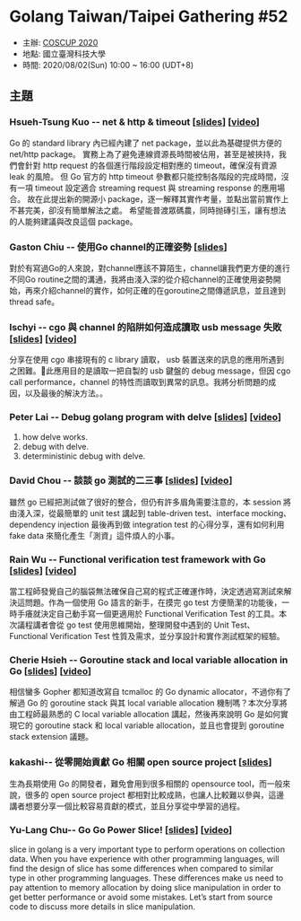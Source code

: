 # Golang Taiwan/Taipei Gathering #52

* 主辦: [COSCUP 2020](https://coscup.org/2020)
* 地點: 國立臺灣科技大學
* 時間: 2020/08/02(Sun) 10:00 ~ 16:00  (UDT+8)

## 主題

### Hsueh-Tsung Kuo -- net & http & timeout [[slides](https://hackmd.io/@fieliapm/rkmPNSx-P#/)] [[video](https://www.youtube.com/watch?v=CDxDL8uyKQ0)]

Go 的 standard library 內已經內建了 net package，並以此為基礎提供方便的 net/http package。
實務上為了避免連線資源長時間被佔用，甚至是被挾持，我們會針對 http request 的各個進行階段設定相對應的 timeout，確保沒有資源 leak 的風險。
但 Go 官方的 http timeout 參數都只能控制各階段的完成時間，沒有一項 timeout 設定適合 streaming request 與 streaming response 的應用場合。
故在此提出新的開源小 package，逐一解釋其實作考量，並點出當前實作上不甚完美，卻沒有簡單解法之處。
希望能普渡眾碼農，同時抛磚引玉，讓有想法的人能夠建議與改良這個 package。

### Gaston Chiu -- 使用Go channel的正確姿勢 [[slides](https://slides.com/gastonchiu/deck)]

對於有寫過Go的人來說，對channel應該不算陌生，channel讓我們更方便的進行不同Go routine之間的溝通，我將由淺入深的從介紹channel的正確使用姿勢開始，再來介紹channel的實作，如何正確的在goroutine之間傳遞訊息，並且達到thread safe。

### lschyi -- cgo 與 channel 的陷阱如何造成讀取 usb message 失敗 [[slides](https://hackmd.io/@_Zlxrb-rRNucaVTNB_4_yQ/HyR_eHMZv#/)] [[video](https://www.youtube.com/watch?v=BhhG5B3Iqc4)]

分享在使用 cgo 串接現有的 c library 讀取， usb 裝置送來的訊息的應用所遇到之困難。此應用目的是讀取一把自製的 usb 鍵盤的 debug message，但因 cgo call performance，channel 的特性而讀取到異常的訊息。我將分析問題的成因，以及最後的解決方法。。

### Peter Lai -- Debug golang program with delve [[slides](https://github.com/diodechain/presentations/blob/master/COSCUP_2020/Debug-golang-program-with-Delve%20.pdf)] [[video](https://www.youtube.com/watch?v=MVcWLd5YbMc)]

1. how delve works.
2. debug with delve.
3. deterministinic debug with delve.

### David Chou -- 談談 go 測試的二三事 [[slides](https://slides.com/ting-lichou/go-test-experience-sharing)] [[video](https://www.youtube.com/watch?v=4rxMPYZdyHo)]

雖然 go 已經把測試做了很好的整合，但仍有許多眉角需要注意的，本 session 將由淺入深，從最簡單的 unit test 講起到 table-driven test、interface mocking、dependency injection 最後再到做 integration test 的心得分享，還有如何利用 fake data 來簡化產生「測資」這件煩人的小事。

### Rain Wu -- Functional verification test framework with Go [[slides](https://www.slideshare.net/RainWu1/coscup-2020-rain-wu-functional-verification-test-framework-with-go)] [[video](https://www.youtube.com/watch?v=57oYNEEOkGc)]

當工程師發覺自己的腦袋無法確保自己寫的程式正確運作時，決定透過寫測試來解決這問題。作為一個使用 Go 語言的新手，在摸完 go test 方便簡潔的功能後，一時手癢就決定自己動手寫一個更適用於 Functional Verification Test 的工具。本次議程講者會從 go test 使用思維開始，整理開發中遇到的 Unit Test、Functional Verification Test 性質及需求，並分享設計和實作測試框架的經驗。

### Cherie Hsieh -- Goroutine stack and local variable allocation in Go [[slides](https://www.slideshare.net/CherrieHsieh/goroutine-stack-and-local-variable-allocation-in-go)] [[video](https://www.youtube.com/watch?v=3uyiGO6a4qQ)]

相信蠻多 Gopher 都知道改寫自 tcmalloc 的 Go dynamic allocator，不過你有了解過 Go 的 goroutine stack 與其 local variable allocation 機制嗎？本次分享將由工程師最熟悉的 C local variable allocation 講起，然後再來說明 Go 是如何實現它的 goroutine stack 和 local variable allocation，並且也會提到 goroutine stack extension 議題。

### kakashi-- 從零開始貢獻 Go 相關 open source project [[slides](https://docs.google.com/presentation/d/1y8_Z7JTJtNEiIpWiE--ncZ8yTRH7l37v-bEnU_uQ4iw/edit?usp=sharing)]

生為長期使用 Go 的開發者，難免會用到很多相關的 opensource tool，而一般來說，很多的 open source project 都相對比較成熟，也讓人比較難以參與，這邊講者想要分享一個比較容易貢獻的模式，並且分享從中學習的過程。

### Yu-Lang Chu-- Go Go Power Slice! [[slides](https://www.slideshare.net/JulianYuLangChu/go-go-power-slice)] [[video](https://www.youtube.com/watch?v=aVNOq3sbxEc)]

slice in golang is a very important type to perform operations on collection data. When you have experience with other programming languages, will find the design of slice has some differences when compared to similar type in other programming languages. These differences make us need to pay attention to memory allocation by doing slice manipulation in order to get better performance or avoid some mistakes. Let’s start from source code to discuss more details in slice manipulation.
